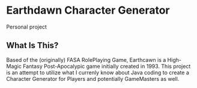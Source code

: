 # Earthdawn Character Generator

Personal project

## What Is This?

Based of the (originally) FASA RolePlaying Game, Earthcawn is a High-Magic Fantasy Post-Apocalypic game initially created in 1993.  This project is an attempt to utilize what I currenly know about Java coding to create a Character Generator for Players and potentially GameMasters as well.